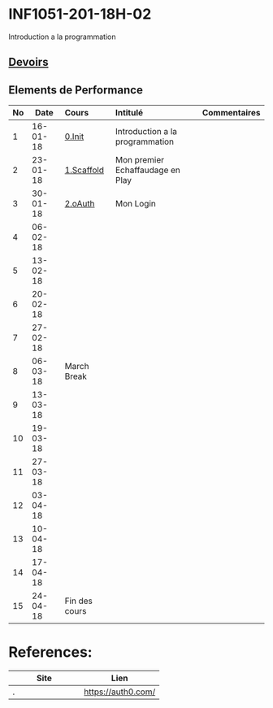 # INF1051-201-18H-02

Introduction a la programmation

## [Devoirs](Devoirs)

## Elements de Performance

|No| Date   | Cours                   | Intitulé                                |  Commentaires    |
|--|--------|:------------------------|:----------------------------------------|:-----------------|
| 1|16-01-18|[0.Init](0.Init)         | Introduction a la programmation         |                  |
| 2|23-01-18|[1.Scaffold](1.Scaffold) | Mon premier Echaffaudage en Play        |                  |
| 3|30-01-18|[2.oAuth](2.oAuth)       | Mon Login                               |                  |
| 4|06-02-18|                         |                                         |                  |
| 5|13-02-18|                         |                                         |                  |
| 6|20-02-18|                         |                                         |                  |
| 7|27-02-18|                         |                                         |                  |
| 8|06-03-18| March Break             |                                         |                  |
| 9|13-03-18|                         |                                         |                  |
|10|19-03-18|                         |                                         |                  |
|11|27-03-18|                         |                                         |                  |
|12|03-04-18|                         |                                         |                  |
|13|10-04-18|                         |                                         |                  |
|14|17-04-18|                         |                                         |                  |
|15|24-04-18| Fin des cours           |                                         |                  |

# References:

|Site                            | Lien                |
|--------------------------------|---------------------|
| .                              | https://auth0.com/  |




